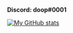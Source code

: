 **Discord: doop#0001**

[![My GitHub stats](https://github-readme-stats.vercel.app/api?username=7uk&theme=radical)](https://github.com/7uk/discord-ddos-bot)



